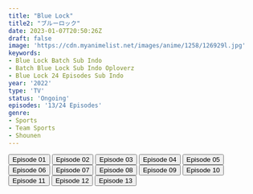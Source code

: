 ```yaml
---
title: "Blue Lock"
title2: "ブルーロック"
date: 2023-01-07T20:50:26Z
draft: false
image: 'https://cdn.myanimelist.net/images/anime/1258/126929l.jpg'
keywords:
- Blue Lock Batch Sub Indo
- Batch Blue Lock Sub Indo Oploverz
- Blue Lock 24 Episodes Sub Indo
year: '2022'
type: 'TV'
status: 'Ongoing'
episodes: '13/24 Episodes'
genre:
- Sports
- Team Sports
- Shounen
---
```


<div class="d-g gg-5 gtc-r ai-c">
<button onclick="window.open('?arc=cATyQYsShg_20221226/1/MP4/Kuramanime-BLUECK-01-480p-Oploverz','_blank')">Episode 01</button>
<button onclick="window.open('?arc=cATyQYsShg_20221226/1/MP4/Kuramanime-BLUECK-02-480p-Oploverz','_blank')">Episode 02</button>
<button onclick="window.open('?arc=cATyQYsShg_20221226/1/MP4/Kuramanime-BLUECK-03-480p-Oploverz','_blank')">Episode 03</button>
<button onclick="window.open('?arc=cATyQYsShg_20221226/1/MP4/Kuramanime-BLUECK-04-480p-Oploverz','_blank')">Episode 04</button>
<button onclick="window.open('?arc=cATyQYsShg_20221226/1/MP4/Kuramanime-BLUECK-05-480p-Oploverz','_blank')">Episode 05</button>
<button onclick="window.open('?arc=cATyQYsShg_20221226/1/MP4/Kuramanime-BLUECK-06-480p-Oploverz','_blank')">Episode 06</button>
<button onclick="window.open('?arc=cATyQYsShg_20221226/1/MP4/Kuramanime-BLUECK-07-480p-Oploverz','_blank')">Episode 07</button>
<button onclick="window.open('?arc=cATyQYsShg_20221226/1/MP4/Kuramanime-BLUECK-08-480p-Oploverz','_blank')">Episode 08</button>
<button onclick="window.open('?arc=cATyQYsShg_20221226/1/MP4/Kuramanime-BLUECK-09-480p-Oploverz','_blank')">Episode 09</button>
<button onclick="window.open('?arc=cATyQYsShg_20221226/1/MP4/Kuramanime-BLUECK-10-480p-Oploverz','_blank')">Episode 10</button>
<button onclick="window.open('?arc=cATyQYsShg_20221226/11/MP4/Kuramanime-BLUECK-11-480p-Oploverz','_blank')">Episode 11</button>
<button onclick="window.open('?arc=cATyQYsShg_20221226/12/MP4/Kuramanime-BLUECK-12-480p-Oploverz','_blank')">Episode 12</button>
<button onclick="window.open('?arc=5d77XG0BXI_20230108/13/MP4/Kuramanime-BLUECK-13-480p-Oploverz','_blank')">Episode 13</button>
</div>